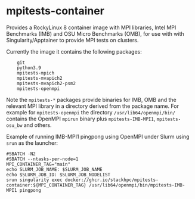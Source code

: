 # mpitests-container

Provides a RockyLinux 8 container image with MPI libraries, Intel MPI Benchmarks (IMB) and OSU Micro Benchmarks (OMB), for use with with Singularity/Apptainer to provide MPI tests on clusters.

Currently the image it contains the following packages:

        git
        python3.9 
        mpitests-mpich
        mpitests-mvapich2
        mpitests-mvapich2-psm2
        mpitests-openmpi

Note the `mpitests-*` packages provide binaries for IMB, OMB and the relevant MPI library in a directory derived from the package name. For example for `mpitests-openmpi` the directory `/usr/lib64/openmpi/bin/` contains the OpenMPI `mpirun` binary plus `mpitests-IMB-MPI1`, `mpitests-osu_bw` and others.

Example of running IMB-MPI1 pingpong using OpenMPI under Slurm using `srun` as the launcher:

    #SBATCH -N2
    #SBATCH --ntasks-per-node=1
    MPI_CONTAINER_TAG="main"
    echo SLURM_JOB_NAME: $SLURM_JOB_NAME
    echo $SLURM_JOB_ID: $SLURM_JOB_NODELIST
    srun singularity exec docker://ghcr.io/stackhpc/mpitests-container:${MPI_CONTAINER_TAG} /usr/lib64/openmpi/bin/mpitests-IMB-MPI1 pingpong

